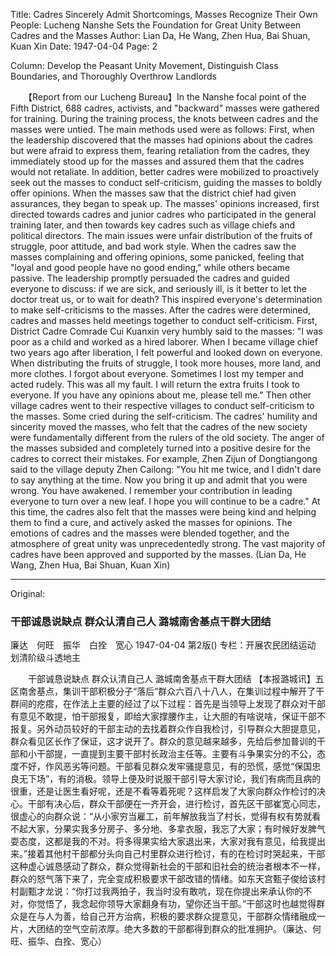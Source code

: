 Title: Cadres Sincerely Admit Shortcomings, Masses Recognize Their Own People: Lucheng Nanshe Sets the Foundation for Great Unity Between Cadres and the Masses
Author: Lian Da, He Wang, Zhen Hua, Bai Shuan, Kuan Xin
Date: 1947-04-04
Page: 2

Column: Develop the Peasant Unity Movement, Distinguish Class Boundaries, and Thoroughly Overthrow Landlords

　　【Report from our Lucheng Bureau】In the Nanshe focal point of the Fifth District, 688 cadres, activists, and "backward" masses were gathered for training. During the training process, the knots between cadres and the masses were untied. The main methods used were as follows: First, when the leadership discovered that the masses had opinions about the cadres but were afraid to express them, fearing retaliation from the cadres, they immediately stood up for the masses and assured them that the cadres would not retaliate. In addition, better cadres were mobilized to proactively seek out the masses to conduct self-criticism, guiding the masses to boldly offer opinions. When the masses saw that the district chief had given assurances, they began to speak up. The masses' opinions increased, first directed towards cadres and junior cadres who participated in the general training later, and then towards key cadres such as village chiefs and political directors. The main issues were unfair distribution of the fruits of struggle, poor attitude, and bad work style. When the cadres saw the masses complaining and offering opinions, some panicked, feeling that "loyal and good people have no good ending," while others became passive. The leadership promptly persuaded the cadres and guided everyone to discuss: if we are sick, and seriously ill, is it better to let the doctor treat us, or to wait for death? This inspired everyone's determination to make self-criticisms to the masses. After the cadres were determined, cadres and masses held meetings together to conduct self-criticism. First, District Cadre Comrade Cui Kuanxin very humbly said to the masses: "I was poor as a child and worked as a hired laborer. When I became village chief two years ago after liberation, I felt powerful and looked down on everyone. When distributing the fruits of struggle, I took more houses, more land, and more clothes. I forgot about everyone. Sometimes I lost my temper and acted rudely. This was all my fault. I will return the extra fruits I took to everyone. If you have any opinions about me, please tell me." Then other village cadres went to their respective villages to conduct self-criticism to the masses. Some cried during the self-criticism. The cadres' humility and sincerity moved the masses, who felt that the cadres of the new society were fundamentally different from the rulers of the old society. The anger of the masses subsided and completely turned into a positive desire for the cadres to correct their mistakes. For example, Zhen Zijun of Dongtiangong said to the village deputy Zhen Cailong: "You hit me twice, and I didn't dare to say anything at the time. Now you bring it up and admit that you were wrong. You have awakened. I remember your contribution in leading everyone to turn over a new leaf. I hope you will continue to be a cadre." At this time, the cadres also felt that the masses were being kind and helping them to find a cure, and actively asked the masses for opinions. The emotions of cadres and the masses were blended together, and the atmosphere of great unity was unprecedentedly strong. The vast majority of cadres have been approved and supported by the masses. (Lian Da, He Wang, Zhen Hua, Bai Shuan, Kuan Xin)



<hr /> 

Original: 


### 干部诚恳说缺点  群众认清自己人  潞城南舍基点干群大团结
廉达　何旺　振华　白拴　宽心
1947-04-04
第2版()
专栏：开展农民团结运动  划清阶级斗透地主

　　干部诚恳说缺点
    群众认清自己人
    潞城南舍基点干群大团结
    【本报潞城讯】五区南舍基点，集训干部积极分子“落后”群众六百八十八人，在集训过程中解开了干群间的疙瘩，在作法上主要的经过了以下过程：首先是当领导上发现了群众对干部有意见不敢提，怕干部报复，即给大家撑腰作主，让大胆的有啥说啥，保证干部不报复。另外动员较好的干部主动的去找着群众作自我检讨，引导群众大胆提意见，群众看见区长作了保证，这才说开了。群众的意见越来越多，先给后参加普训的干部和小干部提，一直提到主要干部村长政治主任等。主要有斗争果实分的不公，态度不好，作风恶劣等问题。干部看见群众发牢骚提意见，有的恐慌，感觉“保国忠良无下场”，有的消极。领导上便及时说服干部引导大家讨论，我们有病而且病的很重，还是让医生看好呢，还是不看等着死呢？这样启发了大家向群众作检讨的决心。干部有决心后，群众干部便在一齐开会，进行检讨，首先区干部崔宽心同志，很虚心的向群众说：“从小家穷当雇工，前年解放我当了村长，觉得有权有势就看不起大家，分果实我多分房子、多分地、多拿衣服，我忘了大家；有时候好发脾气耍态度，这都是我的不对。将多得果实给大家退出来，大家对我有意见，给我提出来。”接着其他村干部都分头向自己村里群众进行检讨，有的在检讨时哭起来，干部这种虚心诚恳感动了群众，群众觉得新社会的干部和旧社会的统治者根本不一样，群众的怒气落下来了，完全变成积极要求干部改错的情绪。如东天宫甄子俊给该村村副甄才龙说：“你打过我两拍子，我当时没有敢吭，现在你提出来承认你的不对，你觉悟了，我念起你领导大家翻身有功，望你还当干部。”干部这时也越觉得群众是在与人为善，给自己开方治病，积极的要求群众提意见，干部群众情绪融成一片，大团结的空气空前浓厚。绝大多数的干部都得到群众的批准拥护。（廉达、何旺、振华、白拴、宽心）
